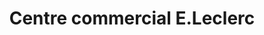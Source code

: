 ---
title: "Centre commercial E.Leclerc"
url: /clermont-ferrand/centre-commercial-e-leclerc/
shop: supermarché
---